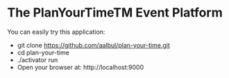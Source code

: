 The PlanYourTimeTM Event Platform
=================================

You can easily try this application:

* git clone https://github.com/aalbul/plan-your-time.git
* cd plan-your-time
* ./activator run
* Open your browser at: http://localhost:9000 